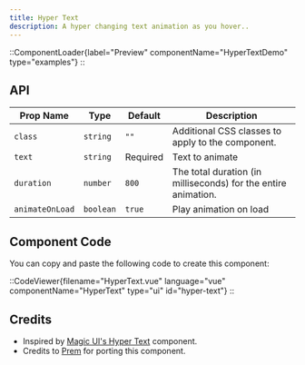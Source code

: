 ```yaml
---
title: Hyper Text
description: A hyper changing text animation as you hover..
---
```


::ComponentLoader{label="Preview" componentName="HyperTextDemo" type="examples"}
::

## API

| Prop Name       | Type      | Default  | Description                                                    |
| --------------- | --------- | -------- | -------------------------------------------------------------- |
| `class`         | `string`  | `""`     | Additional CSS classes to apply to the component.              |
| `text`          | `string`  | Required | Text to animate                                                |
| `duration`      | `number`  | `800`    | The total duration (in milliseconds) for the entire animation. |
| `animateOnLoad` | `boolean` | `true`   | Play animation on load                                         |

## Component Code

You can copy and paste the following code to create this component:

::CodeViewer{filename="HyperText.vue" language="vue" componentName="HyperText" type="ui" id="hyper-text"}
::

## Credits

- Inspired by [Magic UI's Hyper Text](https://magicui.design/docs/components/hyper-text) component.
- Credits to [Prem](https://github.com/premdasvm) for porting this component.
